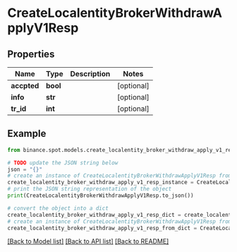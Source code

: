 # CreateLocalentityBrokerWithdrawApplyV1Resp


## Properties

Name | Type | Description | Notes
------------ | ------------- | ------------- | -------------
**accpted** | **bool** |  | [optional] 
**info** | **str** |  | [optional] 
**tr_id** | **int** |  | [optional] 

## Example

```python
from binance.spot.models.create_localentity_broker_withdraw_apply_v1_resp import CreateLocalentityBrokerWithdrawApplyV1Resp

# TODO update the JSON string below
json = "{}"
# create an instance of CreateLocalentityBrokerWithdrawApplyV1Resp from a JSON string
create_localentity_broker_withdraw_apply_v1_resp_instance = CreateLocalentityBrokerWithdrawApplyV1Resp.from_json(json)
# print the JSON string representation of the object
print(CreateLocalentityBrokerWithdrawApplyV1Resp.to_json())

# convert the object into a dict
create_localentity_broker_withdraw_apply_v1_resp_dict = create_localentity_broker_withdraw_apply_v1_resp_instance.to_dict()
# create an instance of CreateLocalentityBrokerWithdrawApplyV1Resp from a dict
create_localentity_broker_withdraw_apply_v1_resp_from_dict = CreateLocalentityBrokerWithdrawApplyV1Resp.from_dict(create_localentity_broker_withdraw_apply_v1_resp_dict)
```
[[Back to Model list]](../README.md#documentation-for-models) [[Back to API list]](../README.md#documentation-for-api-endpoints) [[Back to README]](../README.md)


